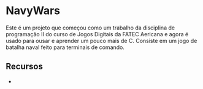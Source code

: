 # NavyWars

Este é um projeto que começou como um trabalho da disciplina de programação II do curso de Jogos Digitais da FATEC Aericana e agora é usado para ousar e aprender um pouco mais de C. Consiste em um jogo de batalha naval feito para terminais de comando.

## Recursos

* 
